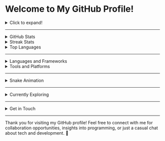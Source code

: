# Welcome to My GitHub Profile!

<details>
  <summary>Click to expand!</summary>
  <br />
  
  Hello, I'm **Rechan Dinata**, a passionate programmer focused on building efficient and scalable applications. Coding is my craft, and I enjoy the problem-solving process, constantly learning new techniques and improving my skills.

  When I'm not coding, I explore the fascinating world of cryptography, delve into the Internet of Things (IoT), or enjoy a warm cup of coffee. ☕️
</details>

---

<details>
  <summary>GitHub Stats</summary>
  
  ![GitHub Stats](https://github-readme-stats.vercel.app/api?username=Zreechxnn&theme=radical&show_icons=true&count_private=true)
  
</details>

<details>
  <summary>Streak Stats</summary>
  
  ![Streak Stats](https://github-readme-streak-stats.herokuapp.com/?user=Zreechxnn&theme=highcontrast)
  
</details>

<details>
  <summary>Top Languages</summary>
  
  ![Top Languages](https://github-readme-stats.vercel.app/api/top-langs/?username=Zreechxnn&layout=compact&theme=radical)
  
</details>

---

<details>
  <summary>Languages and Frameworks</summary>
  I work with various languages and frameworks to build diverse applications.

  ### Languages:
  <div class="tools">
    <a href="https://www.cprogramming.com/">
      <img src="https://raw.githubusercontent.com/devicons/devicon/master/icons/c/c-original.svg" width="40" height="40" alt="C">
    </a>
    <a href="https://www.w3schools.com/cpp/">
      <img src="https://raw.githubusercontent.com/devicons/devicon/master/icons/cplusplus/cplusplus-original.svg" width="40" height="40" alt="C++">
    </a>
    <a href="https://www.python.org">
      <img src="https://raw.githubusercontent.com/devicons/devicon/master/icons/python/python-original.svg" width="40" height="40" alt="Python">
    </a>
    <a href="https://www.ruby-lang.org/en/">
      <img src="https://raw.githubusercontent.com/devicons/devicon/master/icons/ruby/ruby-original.svg" width="40" height="40" alt="Ruby">
    </a>
    <a href="https://www.mysql.com/">
      <img src="https://raw.githubusercontent.com/devicons/devicon/master/icons/mysql/mysql-original-wordmark.svg" width="40" height="40" alt="MySQL">
    </a>
  </div>
</details>

<details>
  <summary>Tools and Platforms</summary>
  I use various tools and platforms to enhance my development process.

  <div class="tools">
    <a href="https://www.arduino.cc/">
      <img src="https://cdn.worldvectorlogo.com/logos/arduino-1.svg" width="40" height="40" alt="Arduino">
    </a>
    <a href="https://git-scm.com/">
      <img src="https://www.vectorlogo.zone/logos/git-scm/git-scm-icon.svg" width="40" height="40" alt="Git">
    </a>
    <a href="https://www.linux.org/">
      <img src="https://raw.githubusercontent.com/devicons/devicon/master/icons/linux/linux-original.svg" width="40" height="40" alt="Linux">
    </a>
  </div>
</details>

---

<details>
  <summary>Snake Animation</summary>
  
  ![Snake Animation](https://github.com/Zreechxnn/Zreechxnn/blob/main/dist/snake.svg)
  
</details>

---

<details>
  <summary>Currently Exploring</summary>
  
  - **Cryptography:** I'm deepening my knowledge of cryptography and encryption methods to secure data and communication. 🔐
  - **IoT (Internet of Things):** Exploring the connection between software and hardware to create smarter systems. 🌐
    
</details>

---

<details>
  <summary>Get in Touch</summary>
  
  - **Email:** [hoshikochan93@gmail.com](mailto:hoshikochan93@gmail.com)
  - **LinkedIn:** [Rechan Dinata](https://www.linkedin.com/in/rechan-dinata-a80552278/)
  - **WhatsApp:** [Contact Me](https://wa.me/62895422689930)
  - 
</details>

---

Thank you for visiting my GitHub profile! Feel free to connect with me for collaboration opportunities, insights into programming, or just a casual chat about tech and development. 🚀
